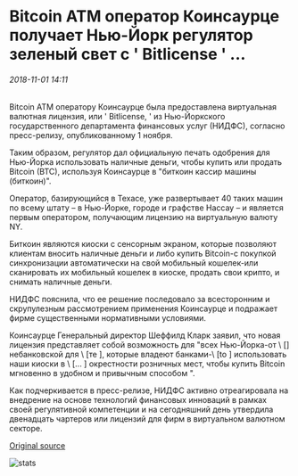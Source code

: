# Bitcoin ATM оператор Коинсаурце получает Нью-Йорк регулятор зеленый свет с ' Bitlicense ' ...

###### 2018-11-01 14:11

Bitcoin ATM оператору Коинсаурце была предоставлена виртуальная валютная лицензия, или ' Bitlicense, ' из Нью-Йоркского государственного департамента финансовых услуг (НИДФС), согласно пресс-релизу, опубликованному 1 ноября.

Таким образом, регулятор дал официальную печать одобрения для Нью-Йорка использовать наличные деньги, чтобы купить или продать Bitcoin (BTC), используя Коинсаурце в "биткоин кассир машины (биткоин)".

Оператор, базирующийся в Техасе, уже развертывает 40 таких машин по всему штату – в Нью-Йорке, городе и графстве Нассау – и является первым оператором, получающим лицензию на виртуальную валюту NY.

Биткоин являются киоски с сенсорным экраном, которые позволяют клиентам вносить наличные деньги и либо купить Bitcoin-с покупкой синхронизации автоматически на свой мобильный кошелек-или сканировать их мобильный кошелек в киоске, продать свои крипто, и снимать наличные деньги.

НИДФС пояснила, что ее решение последовало за всесторонним и скрупулезным рассмотрением применения Коинсаурце и подражает фирме существенными нормативными условиями.

Коинсаурце Генеральный директор Шеффилд Кларк заявил, что новая лицензия представляет собой возможность для "всех Нью-Йорка-от \ [\] небанковской для \ [те \], которые владеют банками-\ [to \] использовать наши киоски в \ [... \] окрестности розничных мест, чтобы купить Bitcoin мгновенно в удобном и привычным способом ".

Как подчеркивается в пресс-релизе, НИДФС активно отреагировала на внедрение на основе технологий финансовых инноваций в рамках своей регулятивной компетенции и на сегодняшний день утвердила двенадцать чартеров или лицензий для фирм в виртуальном валютном секторе.

[Original source](https://cointelegraph.com/news/bitcoin-atm-operator-coinsource-gets-new-york-regulators-green-light-with-bitlicense)

![stats](https://c.statcounter.com/11760860/0/a89fa40b/1/ "stats")